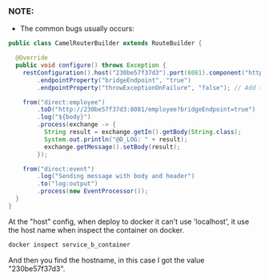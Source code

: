 ### NOTE:

- The common bugs usually occurs:

```java
public class CamelRouterBuilder extends RouteBuilder {

  @Override
  public void configure() throws Exception {
    restConfiguration().host("230be57f37d3").port(8081).component("http")
        .endpointProperty("bridgeEndpoint", "true")
        .endpointProperty("throwExceptionOnFailure", "false"); // Add this line

    from("direct:employee")
        .toD("http://230be57f37d3:8081/employee?bridgeEndpoint=true")
        .log("${body}")
        .process(exchange -> {
          String result = exchange.getIn().getBody(String.class);
          System.out.println("@D_LOG: " + result);
          exchange.getMessage().setBody(result);
        });

    from("direct:event")
        .log("Sending message with body and header")
        .to("log:output")
        .process(new EventProcessor());
  }
}
```

At the "host" config, when deploy to docker it can't use 'localhost', it use the host name when inspect the container on docker.

```bash
docker inspect service_b_container
```

And then you find the hostname, in this case I got the value "230be57f37d3".
